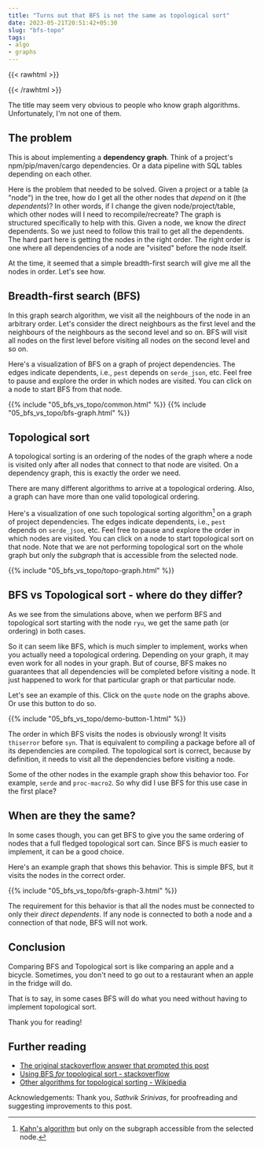 ```yaml
---
title: "Turns out that BFS is not the same as topological sort"
date: 2023-05-21T20:51:42+05:30
slug: "bfs-topo"
tags:
- algo
- graphs
---
```


{{< rawhtml >}}
<script src="https://cdn.jsdelivr.net/npm/cytoscape@3.25.0/dist/cytoscape.min.js"></script>
{{< /rawhtml >}}

The title may seem very obvious to people who know graph algorithms. Unfortunately, I'm not one of them.

## The problem

This is about implementing a **dependency graph**. Think of a project's npm/pip/maven/cargo dependencies. Or a data pipeline with SQL tables depending on each other.

Here is the problem that needed to be solved.
Given a project or a table (a "node") in the tree, how do I get all the other nodes that *depend* on it (the *dependents*)?
In other words, if I change the given node/project/table, which other nodes will I need to recompile/recreate?
The graph is structured specifically to help with this. Given a node, we know the *direct* dependents. So we just need to follow this trail to get all the dependents. The hard part here is getting the nodes in the right order. The right order is one where all dependencies of a node are "visited" before the node itself.

At the time, it seemed that a simple breadth-first search will give me all the nodes in order. Let's see how.

## Breadth-first search (BFS)

In this graph search algorithm, we visit all the neighbours of the node in an arbitrary order. Let's consider the direct neighbours as the first level and the neighbours of the neighbours as the second level and so on. BFS will visit all nodes on the first level before visiting all nodes on the second level and so on.

Here's a visualization of BFS on a graph of project dependencies. The edges indicate dependents, i.e., `pest` depends on `serde_json`, etc.
Feel free to pause and explore the order in which nodes are visited. You can click on a node to start BFS from that node.

{{% include "05_bfs_vs_topo/common.html" %}}
{{% include "05_bfs_vs_topo/bfs-graph.html" %}}

## Topological sort

A topological sorting is an ordering of the nodes of the graph where a node is visited only after all nodes that connect to that node are visited.
On a dependency graph, this is exactly the order we need.

There are many different algorithms to arrive at a topological ordering. Also, a graph can have more than one valid topological ordering.

Here's a visualization of one such topological sorting algorithm[^1] on a graph of project dependencies. The edges indicate dependents, i.e., `pest` depends on `serde_json`, etc.
Feel free to pause and explore the order in which nodes are visited. You can click on a node to start topological sort on that node.
Note that we are not performing topological sort on the whole graph but only the *subgraph* that is accessible from the selected node.

{{% include "05_bfs_vs_topo/topo-graph.html" %}}

## BFS vs Topological sort - where do they differ?

As we see from the simulations above, when we perform BFS and topological sort starting with the node `ryu`, we get the same path (or ordering) in both cases.

So it can seem like BFS, which is much simpler to implement, works when you actually need a topological ordering. Depending on your graph, it may even work for all nodes in your graph. But of course, BFS makes no guarantees that all dependencies will be completed before visiting a node. It just happened to work for that particular graph or that particular node.

<!-- With graph algorithms especially, it's important to test your algorithms on graphs beyond your use case. Things may *look* right but will fail in unexpected ways. -->

Let's see an example of this. Click on the `quote` node on the graphs above. Or use this button to do so.

{{% include "05_bfs_vs_topo/demo-button-1.html" %}}

The order in which BFS visits the nodes is obviously wrong! It visits `thiserror` before `syn`. That is equivalent to compiling a package before all of its dependencies are compiled. The topological sort is correct, because by definition, it needs to visit all the dependencies before visiting a node.

Some of the other nodes in the example graph show this behavior too. For example, `serde` and `proc-macro2`. So why did I use BFS for this use case in the first place?

## When are they the same?

In some cases though, you can get BFS to give you the same ordering of nodes that a full fledged topological sort can. Since BFS is much easier to implement, it can be a good choice.

Here's an example graph that shows this behavior. This is simple BFS, but it visits the nodes in the correct order.

{{% include "05_bfs_vs_topo/bfs-graph-3.html" %}}

The requirement for this behavior is that all the nodes must be connected to only their *direct dependents*. If any node is connected to both a node and a connection of that node, BFS will not work.

## Conclusion

Comparing BFS and Topological sort is like comparing an apple and a bicycle. Sometimes, you don't need to go out to a restaurant when an apple in the fridge will do.

That is to say, in some cases BFS will do what you need without having to implement topological sort.

Thank you for reading!

## Further reading

- [The original stackoverflow answer that prompted this post](https://stackoverflow.com/a/62969342/11199009)
- [Using BFS *for* topological sort - stackoverflow](https://stackoverflow.com/a/44986459)
- [Other algorithms for topological sorting - Wikipedia](https://en.wikipedia.org/wiki/Topological_sorting#Algorithms)

Acknowledgements: Thank you, *Sathvik Srinivas*, for proofreading and suggesting improvements to this post.

[^1]: [Kahn's algorithm](https://en.wikipedia.org/wiki/Topological_sorting#Kahn's_algorithm) but only on the subgraph accessible from the selected node.
